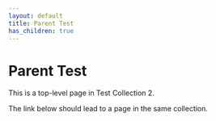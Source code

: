 ```yaml
---
layout: default
title: Parent Test
has_children: true
---
```


# Parent Test

This is a top-level page in Test Collection 2.

The link below should lead to a page in the same collection.
